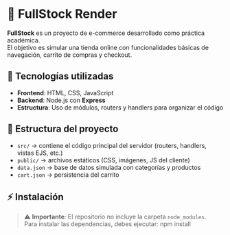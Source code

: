 # 🛒 FullStock Render

**FullStock** es un proyecto de e-commerce desarrollado como práctica académica.  
El objetivo es simular una tienda online con funcionalidades básicas de navegación, carrito de compras y checkout.  

## 🚀 Tecnologías utilizadas
- **Frontend**: HTML, CSS, JavaScript  
- **Backend**: Node.js con **Express**  
- **Estructura**: Uso de módulos, routers y handlers para organizar el código  

## 📂 Estructura del proyecto
- `src/` → contiene el código principal del servidor (routers, handlers, vistas EJS, etc.)  
- `public/` → archivos estáticos (CSS, imágenes, JS del cliente)  
- `data.json` → base de datos simulada con categorías y productos  
- `cart.json` → persistencia del carrito  

## ⚡ Instalación
> ⚠️ **Importante**: El repositorio no incluye la carpeta `node_modules`.  
> Para instalar las dependencias, debes ejecutar: npm install
